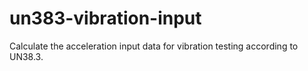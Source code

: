 # un383-vibration-input

Calculate the acceleration input data for vibration testing according to UN38.3.
